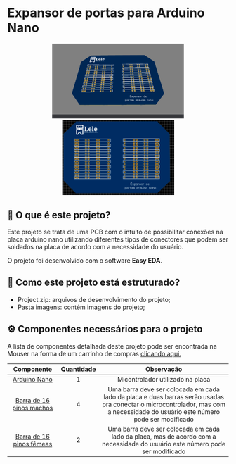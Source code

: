 # Expansor de portas para Arduino Nano

<p align="center"><img src = "imagens/expansorNanoGif.gif" width = "300" alt = "Gif da placa em visualização 3d">
<img src = "imagens/expansorNanoTop.png" width = "255" alt = "Visualização 2d do top da placa"></p>

## 🤔 O que é este projeto?
Este projeto se trata de uma PCB com o intuito de possibilitar conexões na placa arduino nano utilizando diferentes tipos de conectores que podem ser soldados na placa de acordo com a necessidade do usuário.

O projeto foi desenvolvido com o software **Easy EDA**.

## 🤔 Como este projeto está estruturado?
* Project.zip: arquivos de desenvolvimento do projeto;
* Pasta imagens: contém imagens do projeto;

## ⚙️ Componentes necessários para o projeto
A lista de componentes detalhada deste projeto pode ser encontrada na Mouser na forma de um carrinho de compras [clicando aqui.](https://www.mouser.com/ProjectManager/ProjectDetail.aspx?AccessID=22D48E511C)


|Componente|Quantidade|Observação|
|:----------:|:----------:|:----------:|
| [Arduino Nano](https://www.mouser.com/ProductDetail/782-ABX00028)  | 1  | Micontrolador utilizado na placa  |
| [Barra de 16 pinos machos](https://br.mouser.com/ProductDetail/855-M20-9731646)  |  4 |Uma barra deve ser colocada em cada lado da placa e duas barras serão usadas pra conectar o microcontrolador, mas com a necessidade do usuário este número pode ser modificado |
| [Barra de 16 pinos fêmeas](https://br.mouser.com/ProductDetail/855-M22-7131642)| 2 | Uma barra deve ser colocada em cada lado da placa, mas de acordo com a necessidade do usuário este número pode ser modificado  |   |




